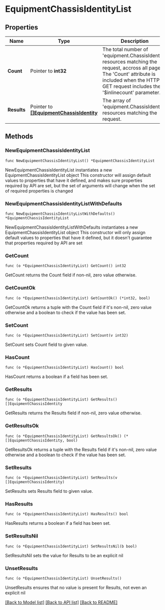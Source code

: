 # EquipmentChassisIdentityList

## Properties

Name | Type | Description | Notes
------------ | ------------- | ------------- | -------------
**Count** | Pointer to **int32** | The total number of &#39;equipment.ChassisIdentity&#39; resources matching the request, accross all pages. The &#39;Count&#39; attribute is included when the HTTP GET request includes the &#39;$inlinecount&#39; parameter. | [optional] 
**Results** | Pointer to [**[]EquipmentChassisIdentity**](equipment.ChassisIdentity.md) | The array of &#39;equipment.ChassisIdentity&#39; resources matching the request. | [optional] 

## Methods

### NewEquipmentChassisIdentityList

`func NewEquipmentChassisIdentityList() *EquipmentChassisIdentityList`

NewEquipmentChassisIdentityList instantiates a new EquipmentChassisIdentityList object
This constructor will assign default values to properties that have it defined,
and makes sure properties required by API are set, but the set of arguments
will change when the set of required properties is changed

### NewEquipmentChassisIdentityListWithDefaults

`func NewEquipmentChassisIdentityListWithDefaults() *EquipmentChassisIdentityList`

NewEquipmentChassisIdentityListWithDefaults instantiates a new EquipmentChassisIdentityList object
This constructor will only assign default values to properties that have it defined,
but it doesn't guarantee that properties required by API are set

### GetCount

`func (o *EquipmentChassisIdentityList) GetCount() int32`

GetCount returns the Count field if non-nil, zero value otherwise.

### GetCountOk

`func (o *EquipmentChassisIdentityList) GetCountOk() (*int32, bool)`

GetCountOk returns a tuple with the Count field if it's non-nil, zero value otherwise
and a boolean to check if the value has been set.

### SetCount

`func (o *EquipmentChassisIdentityList) SetCount(v int32)`

SetCount sets Count field to given value.

### HasCount

`func (o *EquipmentChassisIdentityList) HasCount() bool`

HasCount returns a boolean if a field has been set.

### GetResults

`func (o *EquipmentChassisIdentityList) GetResults() []EquipmentChassisIdentity`

GetResults returns the Results field if non-nil, zero value otherwise.

### GetResultsOk

`func (o *EquipmentChassisIdentityList) GetResultsOk() (*[]EquipmentChassisIdentity, bool)`

GetResultsOk returns a tuple with the Results field if it's non-nil, zero value otherwise
and a boolean to check if the value has been set.

### SetResults

`func (o *EquipmentChassisIdentityList) SetResults(v []EquipmentChassisIdentity)`

SetResults sets Results field to given value.

### HasResults

`func (o *EquipmentChassisIdentityList) HasResults() bool`

HasResults returns a boolean if a field has been set.

### SetResultsNil

`func (o *EquipmentChassisIdentityList) SetResultsNil(b bool)`

 SetResultsNil sets the value for Results to be an explicit nil

### UnsetResults
`func (o *EquipmentChassisIdentityList) UnsetResults()`

UnsetResults ensures that no value is present for Results, not even an explicit nil

[[Back to Model list]](../README.md#documentation-for-models) [[Back to API list]](../README.md#documentation-for-api-endpoints) [[Back to README]](../README.md)


